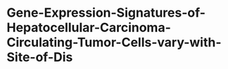 # Gene-Expression-Signatures-of-Hepatocellular-Carcinoma-Circulating-Tumor-Cells-vary-with-Site-of-Dis